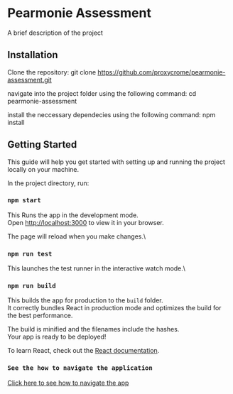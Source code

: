 # Pearmonie Assessment

A brief description of the project

## Installation

Clone the repository:
git clone https://github.com/proxycrome/pearmonie-assessment.git

navigate into the project folder using the following command:
cd pearmonie-assessment

install the neccessary dependecies using the following command:
npm install

## Getting Started

This guide will help you get started with setting up and running the project locally on your machine.

In the project directory, run:

### `npm start`

This Runs the app in the development mode.\
Open [http://localhost:3000](http://localhost:3000) to view it in your browser.

The page will reload when you make changes.\

### `npm run test`

This launches the test runner in the interactive watch mode.\

### `npm run build`

This builds the app for production to the `build` folder.\
It correctly bundles React in production mode and optimizes the build for the best performance.

The build is minified and the filenames include the hashes.\
Your app is ready to be deployed!

To learn React, check out the [React documentation](https://reactjs.org/).

### `See the how to navigate the application`

[Click here to see how to navigate the app](https://scribehow.com/shared/Logging_Into_Pearmonie_Assessment__1hzGUcjOT--kfls9q43NMw)